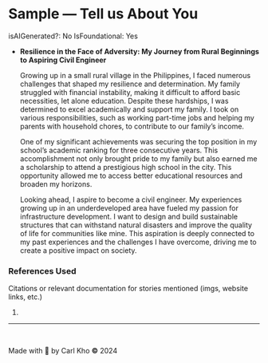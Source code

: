 # Sample — Tell us About You

isAIGenerated?: No
IsFoundational: Yes

- **Resilience in the Face of Adversity: My Journey from Rural Beginnings to Aspiring Civil Engineer**
    
    Growing up in a small rural village in the Philippines, I faced numerous challenges that shaped my resilience and determination. My family struggled with financial instability, making it difficult to afford basic necessities, let alone education. Despite these hardships, I was determined to excel academically and support my family. I took on various responsibilities, such as working part-time jobs and helping my parents with household chores, to contribute to our family’s income.
    
    One of my significant achievements was securing the top position in my school’s academic ranking for three consecutive years. This accomplishment not only brought pride to my family but also earned me a scholarship to attend a prestigious high school in the city. This opportunity allowed me to access better educational resources and broaden my horizons.
    
    Looking ahead, I aspire to become a civil engineer. My experiences growing up in an underdeveloped area have fueled my passion for infrastructure development. I want to design and build sustainable structures that can withstand natural disasters and improve the quality of life for communities like mine. This aspiration is deeply connected to my past experiences and the challenges I have overcome, driving me to create a positive impact on society.
    

### References Used

Citations or relevant documentation for stories mentioned (imgs, website links, etc.)

1. 

---

‎ 

Made with 💖 by Carl Kho **©** 2024

‎